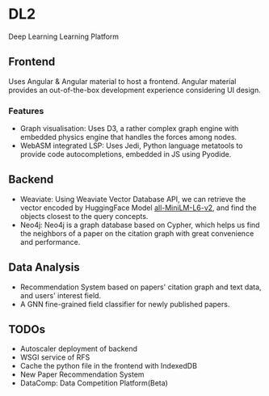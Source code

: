 # DL2

Deep Learning Learning Platform

## Frontend

Uses Angular & Angular material to host a frontend. Angular material provides an
out-of-the-box development experience considering UI design.

### Features

- Graph visualisation: Uses D3, a rather complex graph engine with embedded physics engine that handles the forces among nodes.
- WebASM integrated LSP: Uses Jedi, Python language metatools to provide code autocompletions, embedded in JS using Pyodide.

## Backend

- Weaviate: Using Weaviate Vector Database API, we can retrieve the vector encoded by HuggingFace Model [all-MiniLM-L6-v2](https://huggingface.co/sentence-transformers/all-MiniLM-L6-v2), and find the objects closest to the query concepts.
- Neo4j: Neo4j is a graph database based on Cypher, which helps us find the neighbors of a paper on the citation graph with great convenience and performance.

## Data Analysis

- Recommendation System based on papers' citation graph and text data, and users' interest field.
- A GNN fine-grained field classifier for newly published papers.

## TODOs

- Autoscaler deployment of backend
- WSGI service of RFS
- Cache the python file in the frontend with IndexedDB
- New Paper Recommendation System
- DataComp: Data Competition Platform(Beta)
